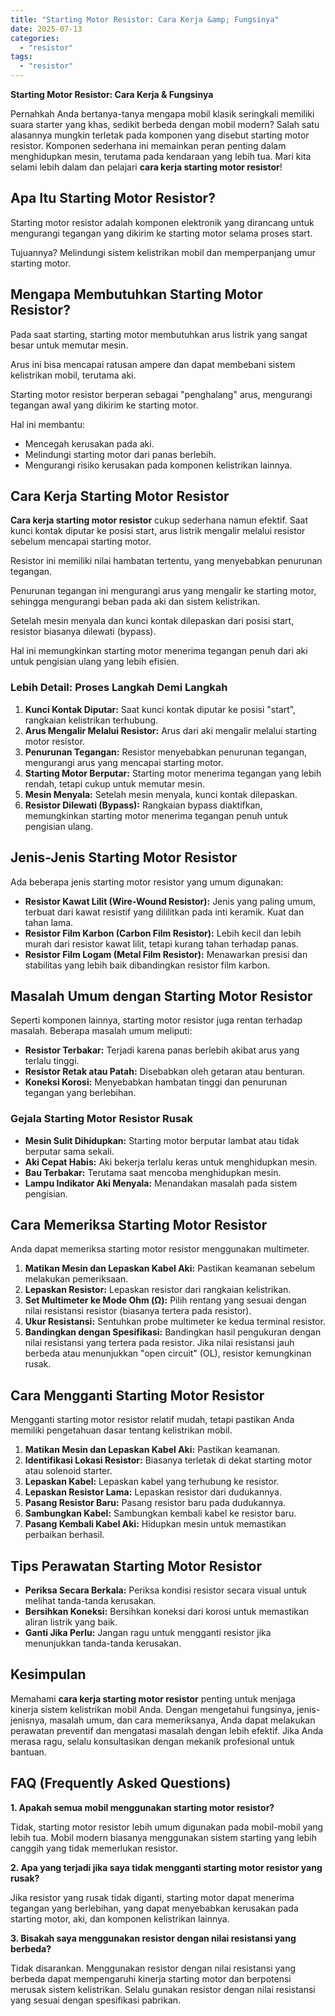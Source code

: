 ```yaml
---
title: "Starting Motor Resistor: Cara Kerja &amp; Fungsinya"
date: 2025-07-13
categories: 
  - "resistor"
tags: 
  - "resistor"
---
```


**Starting Motor Resistor: Cara Kerja & Fungsinya**

Pernahkah Anda bertanya-tanya mengapa mobil klasik seringkali memiliki suara starter yang khas, sedikit berbeda dengan mobil modern? Salah satu alasannya mungkin terletak pada komponen yang disebut starting motor resistor. Komponen sederhana ini memainkan peran penting dalam menghidupkan mesin, terutama pada kendaraan yang lebih tua. Mari kita selami lebih dalam dan pelajari **cara kerja starting motor resistor**!

## Apa Itu Starting Motor Resistor?

Starting motor resistor adalah komponen elektronik yang dirancang untuk mengurangi tegangan yang dikirim ke starting motor selama proses start.

Tujuannya? Melindungi sistem kelistrikan mobil dan memperpanjang umur starting motor.

## Mengapa Membutuhkan Starting Motor Resistor?

Pada saat starting, starting motor membutuhkan arus listrik yang sangat besar untuk memutar mesin.

Arus ini bisa mencapai ratusan ampere dan dapat membebani sistem kelistrikan mobil, terutama aki.

Starting motor resistor berperan sebagai "penghalang" arus, mengurangi tegangan awal yang dikirim ke starting motor.

Hal ini membantu:

- Mencegah kerusakan pada aki.
- Melindungi starting motor dari panas berlebih.
- Mengurangi risiko kerusakan pada komponen kelistrikan lainnya.

## Cara Kerja Starting Motor Resistor

**Cara kerja starting motor resistor** cukup sederhana namun efektif. Saat kunci kontak diputar ke posisi start, arus listrik mengalir melalui resistor sebelum mencapai starting motor.

Resistor ini memiliki nilai hambatan tertentu, yang menyebabkan penurunan tegangan.

Penurunan tegangan ini mengurangi arus yang mengalir ke starting motor, sehingga mengurangi beban pada aki dan sistem kelistrikan.

Setelah mesin menyala dan kunci kontak dilepaskan dari posisi start, resistor biasanya dilewati (bypass).

Hal ini memungkinkan starting motor menerima tegangan penuh dari aki untuk pengisian ulang yang lebih efisien.

### Lebih Detail: Proses Langkah Demi Langkah

1. **Kunci Kontak Diputar:** Saat kunci kontak diputar ke posisi "start", rangkaian kelistrikan terhubung.
2. **Arus Mengalir Melalui Resistor:** Arus dari aki mengalir melalui starting motor resistor.
3. **Penurunan Tegangan:** Resistor menyebabkan penurunan tegangan, mengurangi arus yang mencapai starting motor.
4. **Starting Motor Berputar:** Starting motor menerima tegangan yang lebih rendah, tetapi cukup untuk memutar mesin.
5. **Mesin Menyala:** Setelah mesin menyala, kunci kontak dilepaskan.
6. **Resistor Dilewati (Bypass):** Rangkaian bypass diaktifkan, memungkinkan starting motor menerima tegangan penuh untuk pengisian ulang.

## Jenis-Jenis Starting Motor Resistor

Ada beberapa jenis starting motor resistor yang umum digunakan:

- **Resistor Kawat Lilit (Wire-Wound Resistor):** Jenis yang paling umum, terbuat dari kawat resistif yang dililitkan pada inti keramik. Kuat dan tahan lama.
- **Resistor Film Karbon (Carbon Film Resistor):** Lebih kecil dan lebih murah dari resistor kawat lilit, tetapi kurang tahan terhadap panas.
- **Resistor Film Logam (Metal Film Resistor):** Menawarkan presisi dan stabilitas yang lebih baik dibandingkan resistor film karbon.

## Masalah Umum dengan Starting Motor Resistor

Seperti komponen lainnya, starting motor resistor juga rentan terhadap masalah. Beberapa masalah umum meliputi:

- **Resistor Terbakar:** Terjadi karena panas berlebih akibat arus yang terlalu tinggi.
- **Resistor Retak atau Patah:** Disebabkan oleh getaran atau benturan.
- **Koneksi Korosi:** Menyebabkan hambatan tinggi dan penurunan tegangan yang berlebihan.

### Gejala Starting Motor Resistor Rusak

- **Mesin Sulit Dihidupkan:** Starting motor berputar lambat atau tidak berputar sama sekali.
- **Aki Cepat Habis:** Aki bekerja terlalu keras untuk menghidupkan mesin.
- **Bau Terbakar:** Terutama saat mencoba menghidupkan mesin.
- **Lampu Indikator Aki Menyala:** Menandakan masalah pada sistem pengisian.

## Cara Memeriksa Starting Motor Resistor

Anda dapat memeriksa starting motor resistor menggunakan multimeter.

1. **Matikan Mesin dan Lepaskan Kabel Aki:** Pastikan keamanan sebelum melakukan pemeriksaan.
2. **Lepaskan Resistor:** Lepaskan resistor dari rangkaian kelistrikan.
3. **Set Multimeter ke Mode Ohm (Ω):** Pilih rentang yang sesuai dengan nilai resistansi resistor (biasanya tertera pada resistor).
4. **Ukur Resistansi:** Sentuhkan probe multimeter ke kedua terminal resistor.
5. **Bandingkan dengan Spesifikasi:** Bandingkan hasil pengukuran dengan nilai resistansi yang tertera pada resistor. Jika nilai resistansi jauh berbeda atau menunjukkan "open circuit" (OL), resistor kemungkinan rusak.

## Cara Mengganti Starting Motor Resistor

Mengganti starting motor resistor relatif mudah, tetapi pastikan Anda memiliki pengetahuan dasar tentang kelistrikan mobil.

1. **Matikan Mesin dan Lepaskan Kabel Aki:** Pastikan keamanan.
2. **Identifikasi Lokasi Resistor:** Biasanya terletak di dekat starting motor atau solenoid starter.
3. **Lepaskan Kabel:** Lepaskan kabel yang terhubung ke resistor.
4. **Lepaskan Resistor Lama:** Lepaskan resistor dari dudukannya.
5. **Pasang Resistor Baru:** Pasang resistor baru pada dudukannya.
6. **Sambungkan Kabel:** Sambungkan kembali kabel ke resistor baru.
7. **Pasang Kembali Kabel Aki:** Hidupkan mesin untuk memastikan perbaikan berhasil.

## Tips Perawatan Starting Motor Resistor

- **Periksa Secara Berkala:** Periksa kondisi resistor secara visual untuk melihat tanda-tanda kerusakan.
- **Bersihkan Koneksi:** Bersihkan koneksi dari korosi untuk memastikan aliran listrik yang baik.
- **Ganti Jika Perlu:** Jangan ragu untuk mengganti resistor jika menunjukkan tanda-tanda kerusakan.

## Kesimpulan

Memahami **cara kerja starting motor resistor** penting untuk menjaga kinerja sistem kelistrikan mobil Anda. Dengan mengetahui fungsinya, jenis-jenisnya, masalah umum, dan cara memeriksanya, Anda dapat melakukan perawatan preventif dan mengatasi masalah dengan lebih efektif. Jika Anda merasa ragu, selalu konsultasikan dengan mekanik profesional untuk bantuan.

## FAQ (Frequently Asked Questions)

**1\. Apakah semua mobil menggunakan starting motor resistor?**

Tidak, starting motor resistor lebih umum digunakan pada mobil-mobil yang lebih tua. Mobil modern biasanya menggunakan sistem starting yang lebih canggih yang tidak memerlukan resistor.

**2\. Apa yang terjadi jika saya tidak mengganti starting motor resistor yang rusak?**

Jika resistor yang rusak tidak diganti, starting motor dapat menerima tegangan yang berlebihan, yang dapat menyebabkan kerusakan pada starting motor, aki, dan komponen kelistrikan lainnya.

**3\. Bisakah saya menggunakan resistor dengan nilai resistansi yang berbeda?**

Tidak disarankan. Menggunakan resistor dengan nilai resistansi yang berbeda dapat mempengaruhi kinerja starting motor dan berpotensi merusak sistem kelistrikan. Selalu gunakan resistor dengan nilai resistansi yang sesuai dengan spesifikasi pabrikan.
